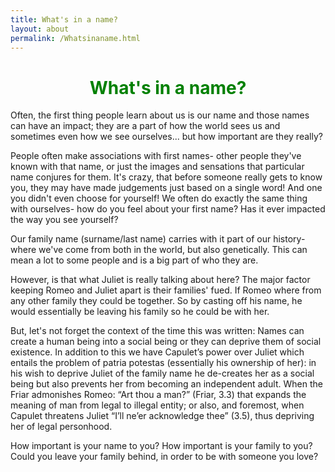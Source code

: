 ```yaml
---
title: What's in a name?
layout: about
permalink: /Whatsinaname.html
---
```

# **<center><font color="green">What's in a name?</font></center>**


Often, the first thing people learn about us is our name and those names can have an impact; they are a part of how the world sees us and sometimes even how we see ourselves... but how important are they really?  

People often make associations with first names- other people they've known with that name, or just the images and sensations that particular name conjures for them. It's crazy, that before someone really gets to know you, they may have made judgements just based on a single word! And one you didn't even choose for yourself! We often do exactly the same thing with ourselves- how do you feel about your first name? Has it ever impacted the way you see yourself?  

Our family name (surname/last name) carries with it part of our history- where we've come from both in the world, but also genetically. This can mean a lot to some people and is a big part of who they are.  

However, is that what Juliet is really talking about here? The major factor keeping Romeo and Juliet apart is their families' fued. If Romeo where from any other family they could be together. So by casting off his name, he would essentially be leaving his family so he could be with her.    

But, let's not forget the context of the time this was written: Names can create a human being into a social being or they can deprive them of social existence. In addition to this we have Capulet’s power over Juliet which entails the problem of patria potestas (essentially his ownership of her): in his wish to deprive Juliet of the family name he de-creates her as a social being but also prevents her from becoming an independent adult. When the Friar admonishes Romeo: “Art thou a man?” (Friar, 3.3) that expands the meaning of man from legal to illegal entity; or also, and foremost, when Capulet threatens Juliet “I’ll ne’er acknowledge thee” (3.5), thus depriving her of legal personhood.  
  
  
How important is your name to you? How important is your family to you? Could you leave your family behind, in order to be with someone you love?
